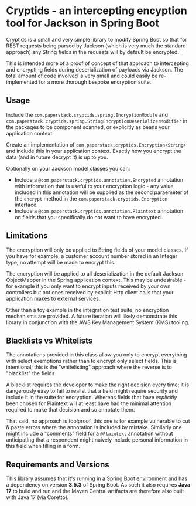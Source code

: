 # Cryptids - an intercepting encyption tool for Jackson in Spring Boot

Cryptids is a small and very simple library to modify Spring Boot so that for REST requests being parsed by Jackson (which
is very much the standard approach) any String fields in the requests will by default be encrypted.

This is intended more of a proof of concept of that approach to intercepting and encrypting fields during
deserialization of payloads via Jackson. The total amount of code involved is very small and could easily
be re-implemented for a more thorough bespoke encryption suite.

## Usage

Include the `com.paperstack.cryptids.spring.EncryptionModule` and 
`com.paperstack.cryptids.spring.StringEncryptionDeserializerModifier` in the packages to be component scanned, or
explicitly as beans your application context.

Create an implementation of `com.paperstack.cryptids.Encryption<String>` and include this
in your application context. Exactly how you encrypt the data (and in future decrypt it) is
up to you.

Optionally on your Jackson model classes you can:

* Include a `@com.paperstack.cryptids.annotation.Encrypted` annotation with information that is useful to your
encryption logic - any value included in this annotation will be supplied as the second paraemeter of
the `encrypt` method in the `com.paperstack.cryptids.Encryption` interface.
* Include a `@com.paperstack.cryptids.annotation.Plaintext` annotation on fields that you specifically do not want to
have encrypted.

## Limitations

The encryption will only be applied to String fields of your model classes. If you have for example, a customer
account number stored in an Integer type, no attempt will be made to encrypt this.

The encryption will be applied to all deserialization in the default Jackson ObjectMapper in the 
Spring application context. This may be undesirable - for example if you only want to encrypt inputs
received by your own controllers but not ones received by explicit Http client calls that your application 
makes to external services.

Other than a toy example in the integration test suite, no encryption mechanisms are provided. A
future iteration will likely demonstrate this library in conjunction with the AWS Key Management 
System (KMS) tooling.

## Blacklists vs Whitelists

The annotations provided in this class allow you only to encrypt everything with select exemptions
rather than to encrypt only select fields. This is intentional; this is the "whitelisting" approach
where the reverse is to "blacklist" the fields.

A blacklist requires the developer to make the right decision every time; it is dangerously easy to 
fail to realist that a field might require security and include it in the suite for encryption. Whereas
fields that have *explicitly* been chosen for Plaintext will at least have had the minimal attention 
required to make that decision and so annotate them.

That said, no approach is foolproof, this one is for example vulnerable to cut & paste errors where the annotation 
is included by mistake. Similarly one might include a "comments" field for a `@Plaintext` annotation without
anticipating that a respondent might naively include personal information in this field when filling in a form.

## Requirements and Versions

This library assumes that it's running in a Spring Boot environment and has a dependency on version
**3.5.3** of Spring Boot. As such it also requires **Java 17** to build and run and the Maven Central artifacts
are therefore also built with Java 17 (via Coretto).